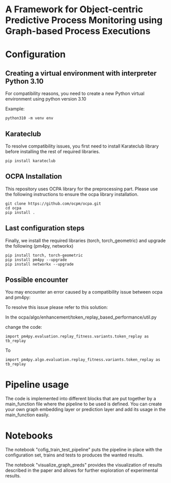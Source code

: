 # A Framework for Object-centric Predictive Process Monitoring using Graph-based Process Executions

# Configuration
## Creating a virtual environment with interpreter Python 3.10
For compatibility reasons, you need to create a new Python virtual environment using python version 3.10

Example:

    python310 -m venv env

## Karateclub
To resolve compatibility issues, you first need to install Karateclub library before installing the rest of required libraries.

    pip install karateclub
## OCPA Installation
This repository uses OCPA library for the preprocessing part. Please use the following instructions to ensure the ocpa library installation.

    git clone https://github.com/ocpm/ocpa.git
    cd ocpa
    pip install .
    
## Last configuration steps

Finally, we install the required libraries (torch, torch_geometric) and upgrade the following (pm4py, networkx)

    pip install torch, torch-geometric
    pip install pm4py --upgrade
    pip install networkx --upgrade

## Possible encounter
You may encounter an error caused by a compatibility issue between ocpa and pm4py:

To resolve this issue please refer to this solution:

In the ocpa/algo/enhancement/token_replay_based_performance/util.py

change the code:
    
    import pm4py.evaluation.replay_fitness.variants.token_replay as tb_replay 
To

    import pm4py.algo.evaluation.replay_fitness.variants.token_replay as tb_replay 

# Pipeline usage

The code is implemented into different blocks that are put together by a main_function file where the pipeline to be used is defined.
You can create your own graph embedding layer or prediction layer and add its usage in the main_function easily.

# Notebooks

The notebook "cofig_train_test_pipeline" puts the pipeline in place with the configuration set, trains and tests to produces the wanted results.

The notebook "visualize_graph_preds" provides the visualization of results described in the paper and allows for further exploration of experimental results.
